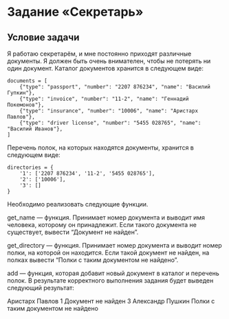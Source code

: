 # Задание «Секретарь»

## Условие задачи

Я работаю секретарём, и мне постоянно приходят различные документы. Я должен быть очень внимателен, чтобы не потерять ни один документ. Каталог документов хранится в следующем виде:

	documents = [
		{"type": "passport", "number": "2207 876234", "name": "Василий Гупкин"},
		{"type": "invoice", "number": "11-2", "name": "Геннадий Покемонов"},
		{"type": "insurance", "number": "10006", "name": "Аристарх Павлов"},
		{"type": "driver license", "number": "5455 028765", "name": "Василий Иванов"},
	]

Перечень полок, на которых находятся документы, хранится в следующем виде:

	directories = {
		'1': ['2207 876234', '11-2', '5455 028765'],
		'2': ['10006'],
		'3': []
	}

Необходимо реализовать следующие функции.

get_name — функция. Принимает номер документа и выводит имя человека, которому он принадлежит. Если такого документа не существует, вывести “Документ не найден”.

get_directory — функция. Принимает номер документа и выводит номер полки, на которой он находится. Если такой документ не найден, на полках вывести “Полки с таким документом не найдено”.

add — функция, которая добавит новый документ в каталог и перечень полок.
В результате корректного выполнения задания будет выведен следующий результат:

Аристарх Павлов
1
Документ не найден
3
Александр Пушкин
Полки с таким документом не найдено